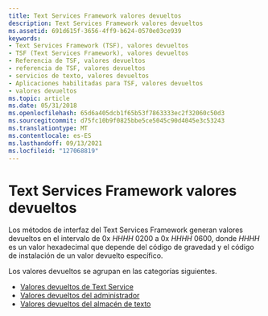 ```yaml
---
title: Text Services Framework valores devueltos
description: Text Services Framework valores devueltos
ms.assetid: 691d615f-3656-4ff9-b624-0570e03ce939
keywords:
- Text Services Framework (TSF), valores devueltos
- TSF (Text Services Framework), valores devueltos
- Referencia de TSF, valores devueltos
- referencia de TSF, valores devueltos
- servicios de texto, valores devueltos
- Aplicaciones habilitadas para TSF, valores devueltos
- valores devueltos
ms.topic: article
ms.date: 05/31/2018
ms.openlocfilehash: 65d6a405dcb1f65b53f7863333ec2f32060c50d3
ms.sourcegitcommit: d75fc10b9f0825bbe5ce5045c90d4045e3c53243
ms.translationtype: MT
ms.contentlocale: es-ES
ms.lasthandoff: 09/13/2021
ms.locfileid: "127068819"
---
```

# <a name="text-services-framework-return-values"></a>Text Services Framework valores devueltos

Los métodos de interfaz del Text Services Framework generan valores devueltos en el intervalo de 0x *HHHH* 0200 a 0x *HHHH* 0600, donde *HHHH* es un valor hexadecimal que depende del código de gravedad y el código de instalación de un valor devuelto específico.

Los valores devueltos se agrupan en las categorías siguientes.

-   [Valores devueltos de Text Service](text-service-return-values.md)
-   [Valores devueltos del administrador](manager-return-values.md)
-   [Valores devueltos del almacén de texto](text-store-return-values.md)

 

 




